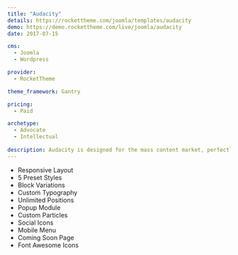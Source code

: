 ```yaml
---
title: "Audacity"
details: https://rockettheme.com/joomla/templates/audacity
demo: https://demo.rockettheme.com/live/joomla/audacity
date: 2017-07-15

cms: 
  - Joomla
  - Wordpress

provider: 
  - RocketTheme

theme_framework: Gantry

pricing:
  - Paid

archetype:
  - Advocate
  - Intellectual
  
description: Audacity is designed for the mass content market, perfectly suited for news, magazine or other similar sites that require the delivery of large volumes of text-centric content, whilst maintaining an elegant, contemporary and usable visual experience.
---
```


* Responsive Layout
* 5 Preset Styles
* Block Variations
* Custom Typography
* Unlimited Positions
* Popup Module
* Custom Particles
* Social Icons
* Mobile Menu
* Coming Soon Page
* Font Awesome Icons	